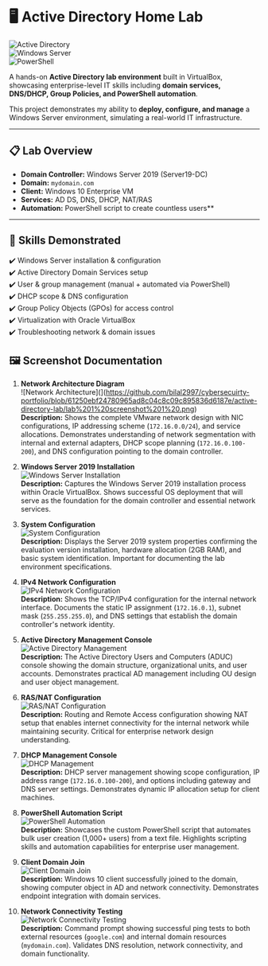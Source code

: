 # 🖥️ Active Directory Home Lab  

![Active Directory](https://img.shields.io/badge/Active%20Directory-Enterprise-blue)  
![Windows Server](https://img.shields.io/badge/Windows-Server%202019-red)  
![PowerShell](https://img.shields.io/badge/PowerShell-Automation-blueviolet)  

A hands-on **Active Directory lab environment** built in VirtualBox, showcasing enterprise-level IT skills including **domain services, DNS/DHCP, Group Policies, and PowerShell automation**.  

This project demonstrates my ability to **deploy, configure, and manage** a Windows Server environment, simulating a real-world IT infrastructure.  

---

## 📋 Lab Overview  
- **Domain Controller:** Windows Server 2019 (Server19-DC)  
- **Domain:** `mydomain.com`  
- **Client:** Windows 10 Enterprise VM  
- **Services:** AD DS, DNS, DHCP, NAT/RAS  
- **Automation:** PowerShell script to create countless users**  

---

## 🚀 Skills Demonstrated  
✔️ Windows Server installation & configuration  
✔️ Active Directory Domain Services setup  
✔️ User & group management (manual + automated via PowerShell)  
✔️ DHCP scope & DNS configuration  
✔️ Group Policy Objects (GPOs) for access control  
✔️ Virtualization with Oracle VirtualBox  
✔️ Troubleshooting network & domain issues  

## 🖼️ Screenshot Documentation

1. **Network Architecture Diagram**  
![Network Architecture](](https://github.com/bilal2997/cybersecuirty-portfolio/blob/61250ebf24780965ad8c04c8c09c895836d6187e/active-directory-lab/lab%201%20screenshot%201%20.png)  
**Description:** Shows the complete VMware network design with NIC configurations, IP addressing scheme (`172.16.0.0/24`), and service allocations. Demonstrates understanding of network segmentation with internal and external adapters, DHCP scope planning (`172.16.0.100-200`), and DNS configuration pointing to the domain controller.

2. **Windows Server 2019 Installation**  
![Windows Server Installation](./screenshots/02-server-installation.png)  
**Description:** Captures the Windows Server 2019 installation process within Oracle VirtualBox. Shows successful OS deployment that will serve as the foundation for the domain controller and essential network services.

3. **System Configuration**  
![System Configuration](./screenshots/03-system-configuration.png)  
**Description:** Displays the Server 2019 system properties confirming the evaluation version installation, hardware allocation (2GB RAM), and basic system identification. Important for documenting the lab environment specifications.

4. **IPv4 Network Configuration**  
![IPv4 Network Configuration](./screenshots/04-ipv4-configuration.png)  
**Description:** Shows the TCP/IPv4 configuration for the internal network interface. Documents the static IP assignment (`172.16.0.1`), subnet mask (`255.255.255.0`), and DNS settings that establish the domain controller's network identity.

5. **Active Directory Management Console**  
![Active Directory Management](./screenshots/05-ad-management.png)  
**Description:** The Active Directory Users and Computers (ADUC) console showing the domain structure, organizational units, and user accounts. Demonstrates practical AD management including OU design and user object management.

6. **RAS/NAT Configuration**  
![RAS/NAT Configuration](./screenshots/06-ras-nat-configuration.png)  
**Description:** Routing and Remote Access configuration showing NAT setup that enables internet connectivity for the internal network while maintaining security. Critical for enterprise network design understanding.

7. **DHCP Management Console**  
![DHCP Management](./screenshots/07-dhcp-management.png)  
**Description:** DHCP server management showing scope configuration, IP address range (`172.16.0.100-200`), and options including gateway and DNS server settings. Demonstrates dynamic IP allocation setup for client machines.

8. **PowerShell Automation Script**  
![PowerShell Automation](./screenshots/08-powershell-automation.png)  
**Description:** Showcases the custom PowerShell script that automates bulk user creation (1,000+ users) from a text file. Highlights scripting skills and automation capabilities for enterprise user management.

9. **Client Domain Join**  
![Client Domain Join](./screenshots/09-client-domain-join.png)  
**Description:** Windows 10 client successfully joined to the domain, showing computer object in AD and network connectivity. Demonstrates endpoint integration with domain services.

10. **Network Connectivity Testing**  
![Network Connectivity Testing](./screenshots/10-network-testing.png)  
**Description:** Command prompt showing successful ping tests to both external resources (`google.com`) and internal domain resources (`mydomain.com`). Validates DNS resolution, network connectivity, and domain functionality.
